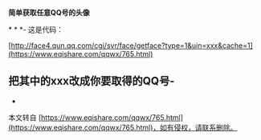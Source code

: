 **简单获取任意QQ号的头像**

\* \* \*-
这是代码：

[http://face4.qun.qq.com/cgi/svr/face/getface?type=1&uin=xxx&cache=1](https://www.eqishare.com/qqwx/765.html)

把其中的xxx改成你要取得的QQ号-
-

-

本文转自 [https://www.eqishare.com/qqwx/765.html](https://www.eqishare.com/qqwx/765.html)，如有侵权，请联系删除。